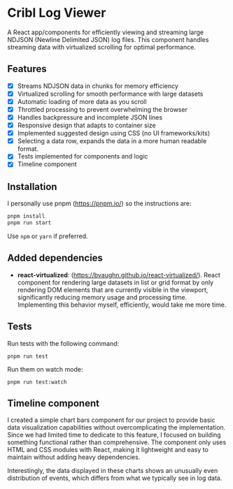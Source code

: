# Cribl Log Viewer

A React app/components for efficiently viewing and streaming large NDJSON (Newline Delimited JSON) log files. This component handles streaming data with virtualized scrolling for optimal performance.

## Features

- [x] Streams NDJSON data in chunks for memory efficiency
- [x] Virtualized scrolling for smooth performance with large datasets
- [x] Automatic loading of more data as you scroll
- [x] Throttled processing to prevent overwhelming the browser
- [x] Handles backpressure and incomplete JSON lines
- [x] Responsive design that adapts to container size
- [x] Implemented suggested design using CSS (no UI frameworks/kits)
- [x] Selecting a data row, expands the data in a more human readable format.
- [x] Tests implemented for components and logic
- [x] Timeline component

## Installation

I personally use pnpm (https://pnpm.io/) so the instructions are:

```bash
pnpm install
pnpm run start
```

Use `npm` or `yarn` if preferred.

## Added dependencies

- **react-virtualized**: (https://bvaughn.github.io/react-virtualized/). React component for rendering large datasets in list or grid format by only rendering DOM elements that are currently visible in the viewport, significantly reducing memory usage and processing time. Implementing this behavior myself, efficiently, would take me more time.

## Tests

Run tests with the following command:

```
pnpm run test
```

Run them on watch mode:

```
pnpm run test:watch
```

## Timeline component

I created a simple chart bars component for our project to provide basic data visualization capabilities without overcomplicating the implementation. Since we had limited time to dedicate to this feature, I focused on building something functional rather than comprehensive. The component only uses HTML and CSS modules with React, making it lightweight and easy to maintain without adding heavy dependencies.

Interestingly, the data displayed in these charts shows an unusually even distribution of events, which differs from what we typically see in log data.

